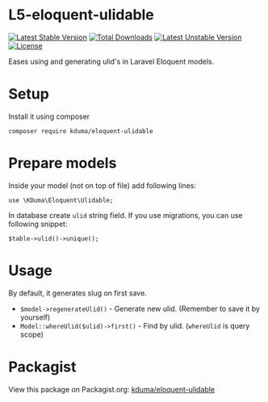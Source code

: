 # L5-eloquent-ulidable
[![Latest Stable Version](https://poser.pugx.org/kduma/eloquent-ulidable/v/stable.svg)](https://packagist.org/packages/kduma/eloquent-ulidable) 
[![Total Downloads](https://poser.pugx.org/kduma/eloquent-ulidable/downloads.svg)](https://packagist.org/packages/kduma/eloquent-ulidable) 
[![Latest Unstable Version](https://poser.pugx.org/kduma/eloquent-ulidable/v/unstable.svg)](https://packagist.org/packages/kduma/eloquent-ulidable) 
[![License](https://poser.pugx.org/kduma/eloquent-ulidable/license.svg)](https://packagist.org/packages/kduma/eloquent-ulidable)

Eases using and generating ulid's in Laravel Eloquent models.

# Setup
Install it using composer

    composer require kduma/eloquent-ulidable

# Prepare models
Inside your model (not on top of file) add following lines:
    
    use \KDuma\Eloquent\Ulidable;

In database create `ulid` string field. If you use migrations, you can use following snippet:

    $table->ulid()->unique();

# Usage
By default, it generates slug on first save.

- `$model->regenerateUlid()` - Generate new ulid. (Remember to save it by yourself)
- `Model::whereUlid($ulid)->first()` - Find by ulid. (`whereUlid` is query scope)

# Packagist
View this package on Packagist.org: [kduma/eloquent-ulidable](https://packagist.org/packages/kduma/eloquent-ulidable)
